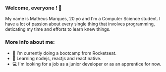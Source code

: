 ### Welcome, everyone ! 👋

My name is Matheus Marques, 20 yo and I'm a Computer Science student. 
I have a lot of passion about every single thing that involves programming, deticating my time and efforts to learn knew things.

### More info about me:

- 🔭 I’m currently doing a bootcamp from Rocketseat.
- 📗 Learning nodejs, reactjs and react native. 
- 💻 I'm looking for a job as a junior developer or as an apprentice for now.  
